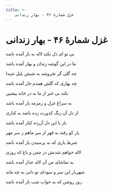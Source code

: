 ```yaml
---
title: >-
    غزل شمارهٔ ۴۶ - بهار زندانی
---
```

# غزل شمارهٔ ۴۶ - بهار زندانی

<div class="b" id="bn1"><div class="m1"><p>بی تو ای دل نکند لاله به بار آمده باشد</p></div>
<div class="m2"><p>ما در این گوشه زندان و بهار آمده باشد</p></div></div>
<div class="b" id="bn2"><div class="m1"><p>چه گلی گر نخروشد به شبش بلبل شیدا</p></div>
<div class="m2"><p>چه بهاری که گلش همدم خار آمده باشد</p></div></div>
<div class="b" id="bn3"><div class="m1"><p>نکند بی خبر از ما به در خانه پیشین</p></div>
<div class="m2"><p>به سراغ غزل و زمزمه یار آمده باشد</p></div></div>
<div class="b" id="bn4"><div class="m1"><p>از دل آن زنگ کدورت زده باشد به کناری</p></div>
<div class="m2"><p>باز با این دل آزرده کنار آمده باشد</p></div></div>
<div class="b" id="bn5"><div class="m1"><p>یار کو رفته به قهر از سر ماهم ز سر مهر</p></div>
<div class="m2"><p>شرط یاری که به پرسیدن یار آمده باشد</p></div></div>
<div class="b" id="bn6"><div class="m1"><p>لاله خواهم شدنش در چمن و باغ که روزی</p></div>
<div class="m2"><p>به تماشای من آن لاله عذار آمده باشد</p></div></div>
<div class="b" id="bn7"><div class="m1"><p>شهریار این سر و سودای تو دانی به چه ماند</p></div>
<div class="m2"><p>روز روشن که به خواب شب تار آمده باشد</p></div></div>
